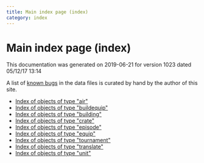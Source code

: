 ```yaml
---
title: Main index page (index)
category: index
---
```

# Main index page (index)

This documentation was generated on 2019-06-21 for version 1023 dated 05/12/17 13:14

A list of [known bugs](bugs.html) in the data files is curated by hand by the author of this site.

 * [Index of objects of type "air"](air.html)
 * [Index of objects of type "buildequip"](buildequip.html)
 * [Index of objects of type "building"](building.html)
 * [Index of objects of type "crate"](crate.html)
 * [Index of objects of type "episode"](episode.html)
 * [Index of objects of type "equip"](equip.html)
 * [Index of objects of type "tournament"](tournament.html)
 * [Index of objects of type "translate"](translate.html)
 * [Index of objects of type "unit"](unit.html)
